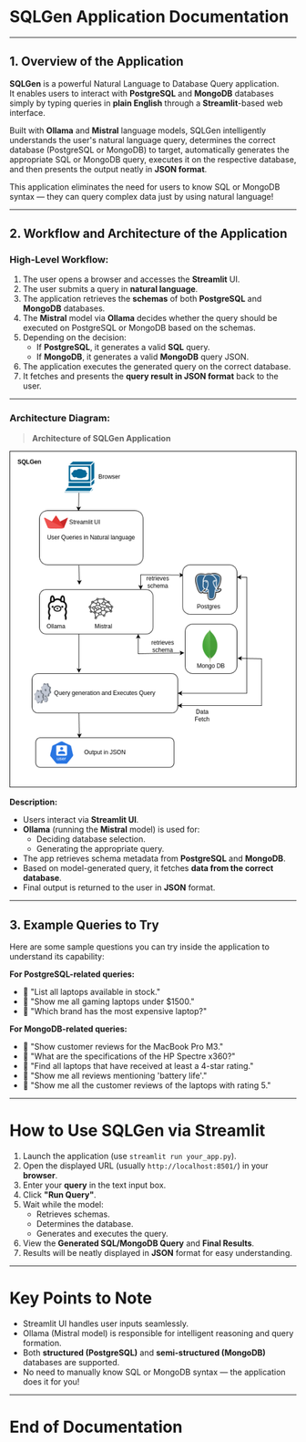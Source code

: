 
# SQLGen Application Documentation

---

## 1. Overview of the Application

**SQLGen** is a powerful Natural Language to Database Query application.  
It enables users to interact with **PostgreSQL** and **MongoDB** databases simply by typing queries in **plain English** through a **Streamlit**-based web interface.

Built with **Ollama** and **Mistral** language models, SQLGen intelligently understands the user's natural language query, determines the correct database (PostgreSQL or MongoDB) to target, automatically generates the appropriate SQL or MongoDB query, executes it on the respective database, and then presents the output neatly in **JSON format**.

This application eliminates the need for users to know SQL or MongoDB syntax — they can query complex data just by using natural language!

---

## 2. Workflow and Architecture of the Application

### High-Level Workflow:

1. The user opens a browser and accesses the **Streamlit** UI.
2. The user submits a query in **natural language**.
3. The application retrieves the **schemas** of both **PostgreSQL** and **MongoDB** databases.
4. The **Mistral** model via **Ollama** decides whether the query should be executed on PostgreSQL or MongoDB based on the schemas.
5. Depending on the decision:
   - If **PostgreSQL**, it generates a valid **SQL** query.
   - If **MongoDB**, it generates a valid **MongoDB** query JSON.
6. The application executes the generated query on the correct database.
7. It fetches and presents the **query result in JSON format** back to the user.

---

### Architecture Diagram:

> **Architecture of SQLGen Application**

![SQLGen Architecture](sqlgen.drawio.png)

**Description:**
- Users interact via **Streamlit UI**.
- **Ollama** (running the **Mistral** model) is used for:
  - Deciding database selection.
  - Generating the appropriate query.
- The app retrieves schema metadata from **PostgreSQL** and **MongoDB**.
- Based on model-generated query, it fetches **data from the correct database**.
- Final output is returned to the user in **JSON** format.

---

## 3. Example Queries to Try

Here are some sample questions you can try inside the application to understand its capability:

**For PostgreSQL-related queries:**
- 🔹 "List all laptops available in stock."
- 🔹 "Show me all gaming laptops under $1500."
- 🔹 "Which brand has the most expensive laptop?"

**For MongoDB-related queries:**
- 🔹 "Show customer reviews for the MacBook Pro M3."
- 🔹 "What are the specifications of the HP Spectre x360?"
- 🔹 "Find all laptops that have received at least a 4-star rating."
- 🔹 "Show me all reviews mentioning 'battery life'."
- 🔹 "Show me all the customer reviews of the laptops with rating 5."

---

# How to Use SQLGen via Streamlit

1. Launch the application (use `streamlit run your_app.py`).
2. Open the displayed URL (usually `http://localhost:8501/`) in your **browser**.
3. Enter your **query** in the text input box.
4. Click **"Run Query"**.
5. Wait while the model:
   - Retrieves schemas.
   - Determines the database.
   - Generates and executes the query.
6. View the **Generated SQL/MongoDB Query** and **Final Results**.
7. Results will be neatly displayed in **JSON** format for easy understanding.

---

# Key Points to Note
- Streamlit UI handles user inputs seamlessly.
- Ollama (Mistral model) is responsible for intelligent reasoning and query formation.
- Both **structured (PostgreSQL)** and **semi-structured (MongoDB)** databases are supported.
- No need to manually know SQL or MongoDB syntax — the application does it for you!

---

# End of Documentation
